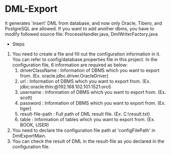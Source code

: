 # DML-Export
It generates 'insert' DML from database, and now only Oracle, Tibero, and PostgreSQL are allowed.
If you want to add another dbms, you have to modify followed source file: ProcessHandler.java, DmlWriterFactory.java

* Steps
1. You need to create a file and fill out the configuration information in it. You can refer to config/database.properties file in this project. 
   In the configuration file, 6 information are required as below:
	1) driverClassName : Information of DBMS which you want to export from. (Ex. oracle.jdbc.driver.OracleDriver)
	2) url : Information of DBMS which you want to export from. (Ex. jdbc:oracle:thin:@192.168.102.101:1521:orcl)
	3) username : Information of DBMS which you want to export from. (Ex. scott)
	4) password : Information of DBMS which you want to export from. (Ex. tiger)
	5) result-file-path : Full path of DML result file. (Ex. C:\\result.txt)
	6) table : Information of tables which you want to export from. (Ex. BOOK, USER)
2. You need to declare the configuration file path at 'configFilePath' in DmlExportMain.
3. You can check the result of DML in the result-file as you declared in the configuration file.
